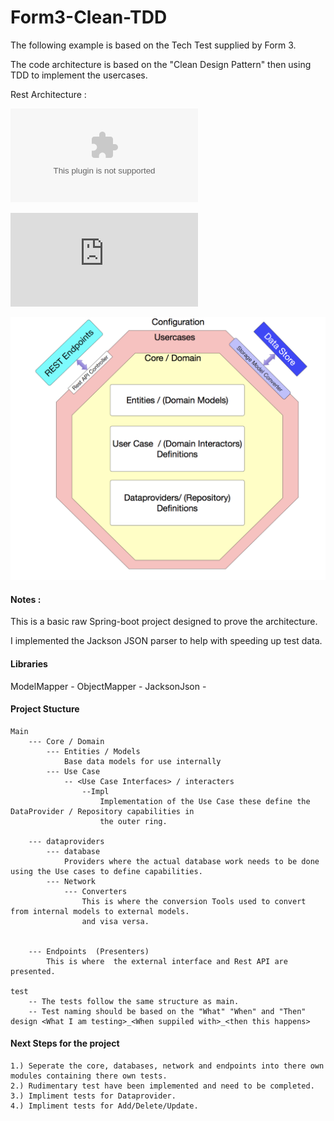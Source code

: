 # Form3-Clean-TDD

The following example is based on the Tech Test supplied by Form 3.


The code architecture is based on the  "Clean Design Pattern" then using 
TDD to implement the usercases.

Rest Architecture : 

![Task Document](https://github.com/MadMouse/Form3-Clean-TDD/blob/master/Documents/o%20Fetch%20payment%20resources.docx)

![Rest Architecture](https://github.com/MadMouse/Form3-Clean-TDD/blob/master/Documents/payments-architector.pdf)

![Clean Architecture Diagram](https://github.com/MadMouse/Form3-Clean-TDD/blob/master/Documents/clean_arch.png)

#### Notes : 
This is a basic raw Spring-boot project designed to prove the architecture.

I implemented the Jackson JSON parser to help with speeding up test data. 

#### Libraries

ModelMapper - 
ObjectMapper - 
JacksonJson - 


#### Project Stucture

    Main 
        --- Core / Domain
            --- Entities / Models
                Base data models for use internally  
            --- Use Case
                -- <Use Case Interfaces> / interacters
                    --Impl
                        Implementation of the Use Case these define the DataProvider / Repository capabilities in 
                        the outer ring. 
        
        --- dataproviders
            --- database 
                Providers where the actual database work needs to be done using the Use cases to define capabilities.
            --- Network
                --- Converters
                    This is where the conversion Tools used to convert from internal models to external models.
                    and visa versa.                        
    
        
        --- Endpoints  (Presenters)
            This is where  the external interface and Rest API are presented.
    
    test
        -- The tests follow the same structure as main.
        -- Test naming should be based on the "What" "When" and "Then" design <What I am testing>_<When suppiled with>_<then this happens>    
        
#### Next Steps for the project
    
    1.) Seperate the core, databases, network and endpoints into there own modules containing there own tests.
    2.) Rudimentary test have been implemented and need to be completed.
    3.) Impliment tests for Dataprovider.
    4.) Impliment tests for Add/Delete/Update.
         
